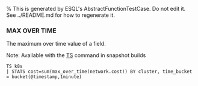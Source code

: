 % This is generated by ESQL's AbstractFunctionTestCase. Do not edit it. See ../README.md for how to regenerate it.

### MAX OVER TIME
The maximum over time value of a field.

Note: Available with the [TS](https://www.elastic.co/docs/reference/query-languages/esql/commands/source-commands#esql-ts) command in snapshot builds

```esql
TS k8s
| STATS cost=sum(max_over_time(network.cost)) BY cluster, time_bucket = bucket(@timestamp,1minute)
```
